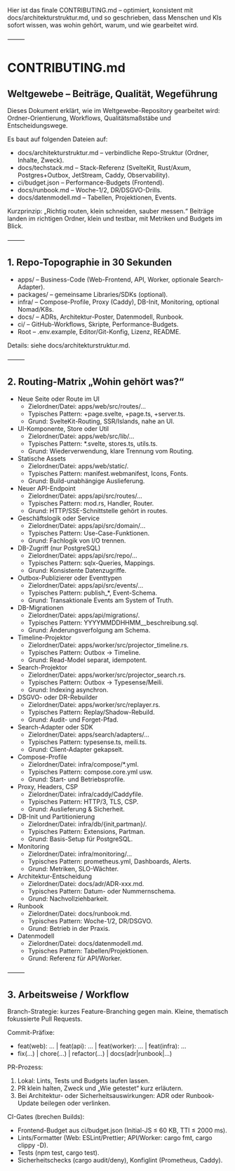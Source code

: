 Hier ist das finale CONTRIBUTING.md – optimiert, konsistent mit docs/architekturstruktur.md, und so
geschrieben, dass Menschen
und KIs sofort wissen, was wohin gehört, warum, und wie gearbeitet wird.

⸻

# CONTRIBUTING.md

## Weltgewebe – Beiträge, Qualität, Wegeführung

Dieses Dokument erklärt, wie im Weltgewebe-Repository gearbeitet wird: Ordner-Orientierung,
Workflows, Qualitätsmaßstäbe und
Entscheidungswege.

Es baut auf folgenden Dateien auf:

- docs/architekturstruktur.md – verbindliche Repo-Struktur (Ordner, Inhalte, Zweck).
- docs/techstack.md – Stack-Referenz (SvelteKit, Rust/Axum, Postgres+Outbox, JetStream, Caddy,
  Observability).
- ci/budget.json – Performance-Budgets (Frontend).
- docs/runbook.md – Woche-1/2, DR/DSGVO-Drills.
- docs/datenmodell.md – Tabellen, Projektionen, Events.

Kurzprinzip: „Richtig routen, klein schneiden, sauber messen.“ Beiträge landen im richtigen Ordner,
klein und testbar, mit
Metriken und Budgets im Blick.

⸻

## 1. Repo-Topographie in 30 Sekunden

- apps/ – Business-Code (Web-Frontend, API, Worker, optionale Search-Adapter).
- packages/ – gemeinsame Libraries/SDKs (optional).
- infra/ – Compose-Profile, Proxy (Caddy), DB-Init, Monitoring, optional Nomad/K8s.
- docs/ – ADRs, Architektur-Poster, Datenmodell, Runbook.
- ci/ – GitHub-Workflows, Skripte, Performance-Budgets.
- Root – .env.example, Editor/Git-Konfig, Lizenz, README.

Details: siehe docs/architekturstruktur.md.

⸻

## 2. Routing-Matrix „Wohin gehört was?“

- Neue Seite oder Route im UI
  - Zielordner/Datei: apps/web/src/routes/...
  - Typisches Pattern: +page.svelte, +page.ts, +server.ts.
  - Grund: SvelteKit-Routing, SSR/Islands, nahe an UI.
- UI-Komponente, Store oder Util
  - Zielordner/Datei: apps/web/src/lib/...
  - Typisches Pattern: *.svelte, stores.ts, utils.ts.
  - Grund: Wiederverwendung, klare Trennung vom Routing.
- Statische Assets
  - Zielordner/Datei: apps/web/static/.
  - Typisches Pattern: manifest.webmanifest, Icons, Fonts.
  - Grund: Build-unabhängige Auslieferung.
- Neuer API-Endpoint
  - Zielordner/Datei: apps/api/src/routes/...
  - Typisches Pattern: mod.rs, Handler, Router.
  - Grund: HTTP/SSE-Schnittstelle gehört in routes.
- Geschäftslogik oder Service
  - Zielordner/Datei: apps/api/src/domain/...
  - Typisches Pattern: Use-Case-Funktionen.
  - Grund: Fachlogik von I/O trennen.
- DB-Zugriff (nur PostgreSQL)
  - Zielordner/Datei: apps/api/src/repo/...
  - Typisches Pattern: sqlx-Queries, Mappings.
  - Grund: Konsistente Datenzugriffe.
- Outbox-Publizierer oder Eventtypen
  - Zielordner/Datei: apps/api/src/events/...
  - Typisches Pattern: publish_*, Event-Schema.
  - Grund: Transaktionale Events am System of Truth.
- DB-Migrationen
  - Zielordner/Datei: apps/api/migrations/.
  - Typisches Pattern: YYYYMMDDHHMM__beschreibung.sql.
  - Grund: Änderungsverfolgung am Schema.
- Timeline-Projektor
  - Zielordner/Datei: apps/worker/src/projector_timeline.rs.
  - Typisches Pattern: Outbox → Timeline.
  - Grund: Read-Model separat, idempotent.
- Search-Projektor
  - Zielordner/Datei: apps/worker/src/projector_search.rs.
  - Typisches Pattern: Outbox → Typesense/Meili.
  - Grund: Indexing asynchron.
- DSGVO- oder DR-Rebuilder
  - Zielordner/Datei: apps/worker/src/replayer.rs.
  - Typisches Pattern: Replay/Shadow-Rebuild.
  - Grund: Audit- und Forget-Pfad.
- Search-Adapter oder SDK
  - Zielordner/Datei: apps/search/adapters/...
  - Typisches Pattern: typesense.ts, meili.ts.
  - Grund: Client-Adapter gekapselt.
- Compose-Profile
  - Zielordner/Datei: infra/compose/*.yml.
  - Typisches Pattern: compose.core.yml usw.
  - Grund: Start- und Betriebsprofile.
- Proxy, Headers, CSP
  - Zielordner/Datei: infra/caddy/Caddyfile.
  - Typisches Pattern: HTTP/3, TLS, CSP.
  - Grund: Auslieferung & Sicherheit.
- DB-Init und Partitionierung
  - Zielordner/Datei: infra/db/{init,partman}/.
  - Typisches Pattern: Extensions, Partman.
  - Grund: Basis-Setup für PostgreSQL.
- Monitoring
  - Zielordner/Datei: infra/monitoring/...
  - Typisches Pattern: prometheus.yml, Dashboards, Alerts.
  - Grund: Metriken, SLO-Wächter.
- Architektur-Entscheidung
  - Zielordner/Datei: docs/adr/ADR-xxx.md.
  - Typisches Pattern: Datum- oder Nummernschema.
  - Grund: Nachvollziehbarkeit.
- Runbook
  - Zielordner/Datei: docs/runbook.md.
  - Typisches Pattern: Woche-1/2, DR/DSGVO.
  - Grund: Betrieb in der Praxis.
- Datenmodell
  - Zielordner/Datei: docs/datenmodell.md.
  - Typisches Pattern: Tabellen/Projektionen.
  - Grund: Referenz für API/Worker.

⸻

## 3. Arbeitsweise / Workflow

Branch-Strategie: kurzes Feature-Branching gegen main.
Kleine, thematisch fokussierte Pull Requests.

Commit-Präfixe:

- feat(web): … | feat(api): … | feat(worker): … | feat(infra): …
- fix(...) | chore(...) | refactor(...) | docs(adr|runbook|...)

PR-Prozess:

1. Lokal: Lints, Tests und Budgets laufen lassen.
2. PR klein halten, Zweck und „Wie getestet“ kurz erläutern.
3. Bei Architektur- oder Sicherheitsauswirkungen: ADR oder Runbook-Update beilegen oder verlinken.

CI-Gates (brechen Builds):

- Frontend-Budget aus ci/budget.json (Initial-JS ≤ 60 KB, TTI ≤ 2000 ms).
- Lints/Formatter (Web: ESLint/Prettier; API/Worker: cargo fmt, cargo clippy -D).
- Tests (npm test, cargo test).
- Sicherheitschecks (cargo audit/deny), Konfiglint (Prometheus, Caddy).
